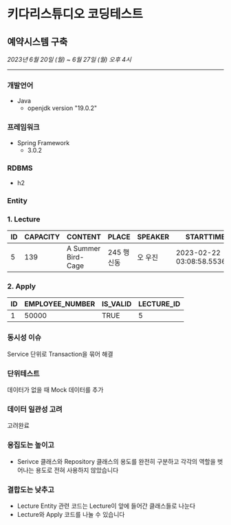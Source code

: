 # 키다리스튜디오 코딩테스트 
## 예약시스템 구축
_2023년 6월 20일 (월) ~ 6월 27일 (월) 오후 4시_
***

### 개발언어
- Java 
  - openjdk version "19.0.2"

### 프레임워크
- Spring Framework
  - 3.0.2

### RDBMS
- h2

### Entity

### 1. Lecture
|ID|CAPACITY|CONTENT|PLACE|SPEAKER|STARTTIME|
|----|-----|-------|-------|-------|-------|
|5|139|A Summer Bird-Cage|245 행신동|오 우진|2023-02-22 03:08:58.553628|
### 2. Apply
|ID|EMPLOYEE_NUMBER|IS_VALID|LECTURE_ID|
|----|---------|-------|-------|
|1|50000|TRUE|5|

### 동시성 이슈 
Service 단위로 Transaction을 묶어 해결 

### 단위테스트 
데이터가 없을 때 Mock 데이터를 추가

### 데이터 일관성 고려 
고려완료 

### 응집도는 높이고
- Serivce 클래스와 Repository 클래스의 용도를 완전히 구분하고 각각의 역할을 벗어나는 용도로 전혀 사용하지 않았습니다 

### 결합도는 낮추고 
- Lecture Entity 관련 코드는 Lecture이 앞에 들어간 클래스들로 나눈다 
- Lecture와 Apply 코드를 나눌 수 있습니다 
